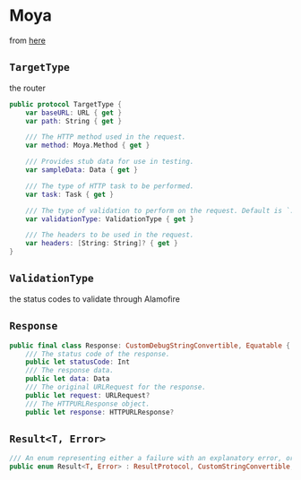 # Moya

from [here](https://github.com/Moya)

## `TargetType`
the router

```swift
public protocol TargetType {
    var baseURL: URL { get }
    var path: String { get }

    /// The HTTP method used in the request.
    var method: Moya.Method { get }

    /// Provides stub data for use in testing.
    var sampleData: Data { get }

    /// The type of HTTP task to be performed.
    var task: Task { get }

    /// The type of validation to perform on the request. Default is `.none`.
    var validationType: ValidationType { get }

    /// The headers to be used in the request.
    var headers: [String: String]? { get }
}
```


## `ValidationType`
the status codes to validate through Alamofire

## `Response`
```swift
public final class Response: CustomDebugStringConvertible, Equatable {
    /// The status code of the response.
    public let statusCode: Int
    /// The response data.
    public let data: Data
    /// The original URLRequest for the response.
    public let request: URLRequest?
    /// The HTTPURLResponse object.
    public let response: HTTPURLResponse?
```

## `Result<T, Error>`
```swift
/// An enum representing either a failure with an explanatory error, or a success with a result value.
public enum Result<T, Error> : ResultProtocol, CustomStringConvertible, CustomDebugStringConvertible where Error : Error {
```
